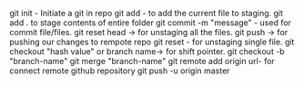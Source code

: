 git init - Initiate a git in repo
git add <fileName> - to add the current file to staging.
git add . to stage contents of entire folder
git commit -m "message" - used for commit file/files.
git reset head -> for unstaging all the files.
git push -> for pushing our changes to rempote repo
git reset <filename> - for unstaging single file.
git checkout "hash value" or branch name-> for shift pointer.
git checkout -b "branch-name"
git merge "branch-name"
git remote add origin url- for connect remote github repository
git push -u origin master
